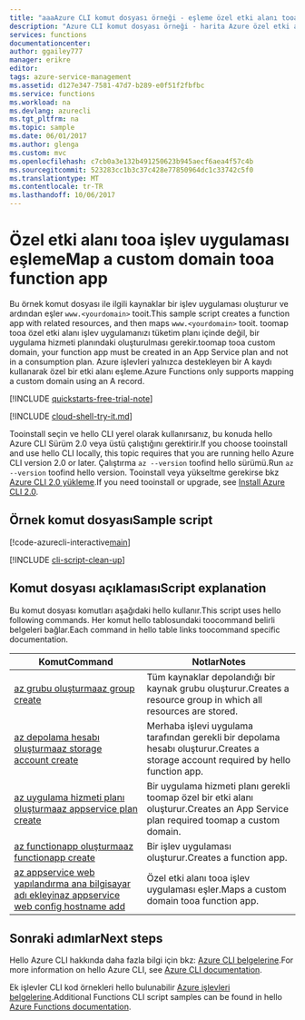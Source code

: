 ```yaml
---
title: "aaaAzure CLI komut dosyası örneği - eşleme özel etki alanı tooa işlev uygulaması | Microsoft Docs"
description: "Azure CLI komut dosyası örneği - harita Azure özel etki alanı tooa işlevi uygulamada."
services: functions
documentationcenter: 
author: ggailey777
manager: erikre
editor: 
tags: azure-service-management
ms.assetid: d127e347-7581-47d7-b289-e0f51f2fbfbc
ms.service: functions
ms.workload: na
ms.devlang: azurecli
ms.tgt_pltfrm: na
ms.topic: sample
ms.date: 06/01/2017
ms.author: glenga
ms.custom: mvc
ms.openlocfilehash: c7cb0a3e132b491250623b945aecf6aea4f57c4b
ms.sourcegitcommit: 523283cc1b3c37c428e77850964dc1c33742c5f0
ms.translationtype: MT
ms.contentlocale: tr-TR
ms.lasthandoff: 10/06/2017
---
```

# <a name="map-a-custom-domain-tooa-function-app"></a><span data-ttu-id="80378-103">Özel etki alanı tooa işlev uygulaması eşleme</span><span class="sxs-lookup"><span data-stu-id="80378-103">Map a custom domain tooa function app</span></span>

<span data-ttu-id="80378-104">Bu örnek komut dosyası ile ilgili kaynaklar bir işlev uygulaması oluşturur ve ardından eşler `www.<yourdomain>` tooit.</span><span class="sxs-lookup"><span data-stu-id="80378-104">This sample script creates a function app with related resources, and then maps `www.<yourdomain>` tooit.</span></span> <span data-ttu-id="80378-105">toomap tooa özel etki alanı işlev uygulamanızı tüketim planı içinde değil, bir uygulama hizmeti planındaki oluşturulması gerekir.</span><span class="sxs-lookup"><span data-stu-id="80378-105">toomap tooa custom domain, your function app must be created in an App Service plan and not in a consumption plan.</span></span> <span data-ttu-id="80378-106">Azure işlevleri yalnızca destekleyen bir A kaydı kullanarak özel bir etki alanı eşleme.</span><span class="sxs-lookup"><span data-stu-id="80378-106">Azure Functions only supports mapping a custom domain using an A record.</span></span>

[!INCLUDE [quickstarts-free-trial-note](../../../includes/quickstarts-free-trial-note.md)]

[!INCLUDE [cloud-shell-try-it.md](../../../includes/cloud-shell-try-it.md)]

<span data-ttu-id="80378-107">Tooinstall seçin ve hello CLI yerel olarak kullanırsanız, bu konuda hello Azure CLI Sürüm 2.0 veya üstü çalıştığını gerektirir.</span><span class="sxs-lookup"><span data-stu-id="80378-107">If you choose tooinstall and use hello CLI locally, this topic requires that you are running hello Azure CLI version 2.0 or later.</span></span> <span data-ttu-id="80378-108">Çalıştırma `az --version` toofind hello sürümü.</span><span class="sxs-lookup"><span data-stu-id="80378-108">Run `az --version` toofind hello version.</span></span> <span data-ttu-id="80378-109">Tooinstall veya yükseltme gerekirse bkz [Azure CLI 2.0 yükleme]( /cli/azure/install-azure-cli).</span><span class="sxs-lookup"><span data-stu-id="80378-109">If you need tooinstall or upgrade, see [Install Azure CLI 2.0]( /cli/azure/install-azure-cli).</span></span> 


## <a name="sample-script"></a><span data-ttu-id="80378-110">Örnek komut dosyası</span><span class="sxs-lookup"><span data-stu-id="80378-110">Sample script</span></span>

[!code-azurecli-interactive[main](../../../cli_scripts/azure-functions/configure-custom-domain/configure-custom-domain.sh?highlight=3 "Map a custom domain tooa function app")]

[!INCLUDE [cli-script-clean-up](../../../includes/cli-script-clean-up.md)]

## <a name="script-explanation"></a><span data-ttu-id="80378-111">Komut dosyası açıklaması</span><span class="sxs-lookup"><span data-stu-id="80378-111">Script explanation</span></span>

<span data-ttu-id="80378-112">Bu komut dosyası komutları aşağıdaki hello kullanır.</span><span class="sxs-lookup"><span data-stu-id="80378-112">This script uses hello following commands.</span></span> <span data-ttu-id="80378-113">Her komut hello tablosundaki toocommand belirli belgeleri bağlar.</span><span class="sxs-lookup"><span data-stu-id="80378-113">Each command in hello table links toocommand specific documentation.</span></span>

| <span data-ttu-id="80378-114">Komut</span><span class="sxs-lookup"><span data-stu-id="80378-114">Command</span></span> | <span data-ttu-id="80378-115">Notlar</span><span class="sxs-lookup"><span data-stu-id="80378-115">Notes</span></span> |
|---|---|
| [<span data-ttu-id="80378-116">az grubu oluşturma</span><span class="sxs-lookup"><span data-stu-id="80378-116">az group create</span></span>](https://docs.microsoft.com/cli/azure/group#create) | <span data-ttu-id="80378-117">Tüm kaynaklar depolandığı bir kaynak grubu oluşturur.</span><span class="sxs-lookup"><span data-stu-id="80378-117">Creates a resource group in which all resources are stored.</span></span> |
| [<span data-ttu-id="80378-118">az depolama hesabı oluşturma</span><span class="sxs-lookup"><span data-stu-id="80378-118">az storage account create</span></span>](https://docs.microsoft.com/cli/azure/storage/account#create) | <span data-ttu-id="80378-119">Merhaba işlevi uygulama tarafından gerekli bir depolama hesabı oluşturur.</span><span class="sxs-lookup"><span data-stu-id="80378-119">Creates a storage account required by hello function app.</span></span> |
| [<span data-ttu-id="80378-120">az uygulama hizmeti planı oluşturma</span><span class="sxs-lookup"><span data-stu-id="80378-120">az appservice plan create</span></span>](https://docs.microsoft.com/cli/azure/appservice/plan#create) | <span data-ttu-id="80378-121">Bir uygulama hizmeti planı gerekli toomap özel bir etki alanı oluşturur.</span><span class="sxs-lookup"><span data-stu-id="80378-121">Creates an App Service plan required toomap a custom domain.</span></span> |
| [<span data-ttu-id="80378-122">az functionapp oluşturma</span><span class="sxs-lookup"><span data-stu-id="80378-122">az functionapp create</span></span>]() | <span data-ttu-id="80378-123">Bir işlev uygulaması oluşturur.</span><span class="sxs-lookup"><span data-stu-id="80378-123">Creates a function app.</span></span> |
| [<span data-ttu-id="80378-124">az appservice web yapılandırma ana bilgisayar adı ekleyin</span><span class="sxs-lookup"><span data-stu-id="80378-124">az appservice web config hostname add</span></span>](https://docs.microsoft.com/cli/azure/appservice/web/config/hostname#add) | <span data-ttu-id="80378-125">Özel etki alanı tooa işlev uygulaması eşler.</span><span class="sxs-lookup"><span data-stu-id="80378-125">Maps a custom domain tooa function app.</span></span> |

## <a name="next-steps"></a><span data-ttu-id="80378-126">Sonraki adımlar</span><span class="sxs-lookup"><span data-stu-id="80378-126">Next steps</span></span>

<span data-ttu-id="80378-127">Hello Azure CLI hakkında daha fazla bilgi için bkz: [Azure CLI belgelerine](https://docs.microsoft.com/cli/azure/overview).</span><span class="sxs-lookup"><span data-stu-id="80378-127">For more information on hello Azure CLI, see [Azure CLI documentation](https://docs.microsoft.com/cli/azure/overview).</span></span>

<span data-ttu-id="80378-128">Ek işlevler CLI kod örnekleri hello bulunabilir [Azure işlevleri belgelerine]().</span><span class="sxs-lookup"><span data-stu-id="80378-128">Additional Functions CLI script samples can be found in hello [Azure Functions documentation]().</span></span>

